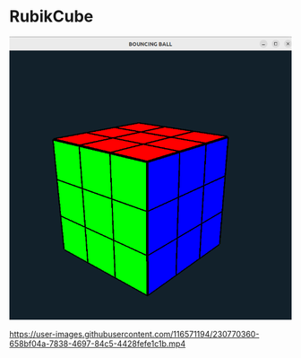 # RubikCube

![Alt text](/ScreenShots/Cube.png?raw=true "Cube")

https://user-images.githubusercontent.com/116571194/230770360-658bf04a-7838-4697-84c5-4428fefe1c1b.mp4

